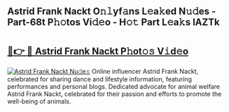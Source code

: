 ## Astrid Frank Nackt O𝚗𝚕yf𝚊ns L𝚎a𝚔ed N𝚞𝚍es - Part-68t P𝚑𝚘tos Vi𝚍𝚎o - H𝚘𝚝 Part L𝚎a𝚔s lAZTk

# <h2><a href="http://kfa1z2.oniu.top/?m=Astrid+Frank+Nackt">🔗👉 🔴 Astrid Frank Nackt P𝚑ot𝚘𝚜 V𝚒d𝚎o</a></h2>

[![Astrid Frank Nackt Nu𝚍e𝚜](https://i.imgur.com/0qMVB7G.gif)](http://kfa1z2.oniu.top/?m=Astrid+Frank+Nackt)
Online influencer Astrid Frank Nackt, celebrated for sharing dance and lifestyle information, featuring performances and personal blogs. Dedicated advocate for animal welfare Astrid Frank Nackt, celebrated for their passion and efforts to promote the well-being of animals.  

